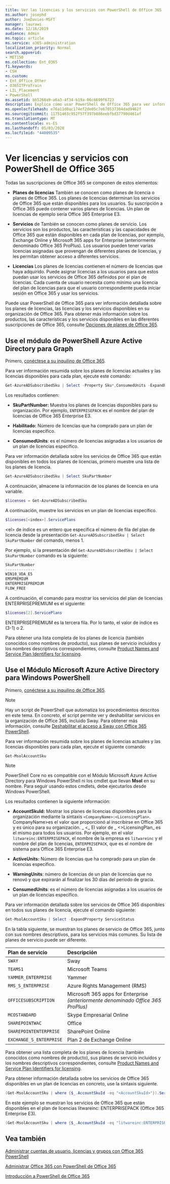 ```yaml
---
title: Ver las licencias y los servicios con PowerShell de Office 365
ms.author: josephd
author: JoeDavies-MSFT
manager: laurawi
ms.date: 12/16/2019
audience: Admin
ms.topic: article
ms.service: o365-administration
localization_priority: Normal
search.appverid:
- MET150
ms.collection: Ent_O365
f1.keywords:
- CSH
ms.custom:
- Ent_Office_Other
- O365ITProTrain
- LIL_Placement
- PowerShell
ms.assetid: bb5260a9-a6a3-4f34-b19a-06c6699f6723
description: Explica cómo usar PowerShell de Office 365 para ver información sobre los planes de licencias, los servicios y las licencias disponibles en su organización de Office 365.
ms.openlocfilehash: e76a11d0ac174ef2de05c7e670537304dad9462f
ms.sourcegitcommit: 11751463c952f57f397b886eebfbd37790d461af
ms.translationtype: MT
ms.contentlocale: es-ES
ms.lasthandoff: 05/03/2020
ms.locfileid: "44009535"
---
```

# <a name="view-licenses-and-services-with-office-365-powershell"></a>Ver licencias y servicios con PowerShell de Office 365

Todas las suscripciones de Office 365 se componen de estos elementos:

- **Planes de licencias** También se conocen como planes de licencia o planes de Office 365. Los planes de licencias determinan los servicios de Office 365 que están disponibles para los usuarios. Su suscripción a Office 365 puede contener varios planes de licencias. Un plan de licencias de ejemplo sería Office 365 Enterprise E3.
    
- **Servicios** de También se conocen como planes de servicio. Los servicios son los productos, las características y las capacidades de Office 365 que están disponibles en cada plan de licencias, por ejemplo, Exchange Online y Microsoft 365 apps for Enterprise (anteriormente denominado Office 365 ProPlus). Los usuarios pueden tener varias licencias asignadas que provengan de diferentes planes de licencias, y les permitan obtener acceso a diferentes servicios.
    
- **Licencias** Los planes de licencias contienen el número de licencias que haya adquirido. Puede asignar licencias a los usuarios para que estos puedan usar los servicios de Office 365 definidos por el plan de licencias. Cada cuenta de usuario necesita como mínimo una licencia del plan de licencias para que el usuario correspondiente pueda iniciar sesión en Office 365 y usar los servicios.
    
Puede usar PowerShell de Office 365 para ver información detallada sobre los planes de licencias, las licencias y los servicios disponibles en su organización de Office 365. Para obtener más información sobre los productos, las características y los servicios disponibles en las diferentes suscripciones de Office 365, consulte [Opciones de planes de Office 365](https://go.microsoft.com/fwlink/p/?LinkId=691147).


## <a name="use-the-azure-active-directory-powershell-for-graph-module"></a>Use el módulo de PowerShell Azure Active Directory para Graph

Primero, [conéctese a su inquilino de Office 365](connect-to-office-365-powershell.md#connect-with-the-azure-active-directory-powershell-for-graph-module).
  
Para ver información resumida sobre los planes de licencias actuales y las licencias disponibles para cada plan, ejecute este comando:
  
```powershell
Get-AzureADSubscribedSku | Select -Property Sku*,ConsumedUnits -ExpandProperty PrepaidUnits
```

Los resultados contienen:
  
- **SkuPartNumber:** Muestra los planes de licencias disponibles para su organización. Por ejemplo, `ENTERPRISEPACK` es el nombre del plan de licencias de Office 365 Enterprise E3.
    
- **Habilitado:** Número de licencias que ha comprado para un plan de licencias específico.
    
- **ConsumedUnits**: es el número de licencias asignadas a los usuarios de un plan de licencias específico.
    
Para ver información detallada sobre los servicios de Office 365 que están disponibles en todos los planes de licencias, primero muestre una lista de los planes de licencia.

```powershell
Get-AzureADSubscribedSku | Select SkuPartNumber
```

A continuación, almacene la información de los planes de licencia en una variable.

```powershell
$licenses = Get-AzureADSubscribedSku
```

A continuación, muestre los servicios en un plan de licencias específico.

```powershell
$licenses[<index>].ServicePlans
```

\<el> de índice es un entero que especifica el número de fila del plan de licencia desde la presentación `Get-AzureADSubscribedSku | Select SkuPartNumber` del comando, menos 1.

Por ejemplo, si la presentación del `Get-AzureADSubscribedSku | Select SkuPartNumber` comando es la siguiente:

```powershell
SkuPartNumber
-------------
WIN10_VDA_E5
EMSPREMIUM
ENTERPRISEPREMIUM
FLOW_FREE
```

A continuación, el comando para mostrar los servicios del plan de licencias ENTERPRISEPREMIUM es el siguiente:

```powershell
$licenses[2].ServicePlans
```

ENTERPRISEPREMIUM es la tercera fila. Por lo tanto, el valor de índice es (3-1) o 2.

Para obtener una lista completa de los planes de licencia (también conocidos como nombres de producto), sus planes de servicio incluidos y los nombres descriptivos correspondientes, consulte [Product Names and Service Plan Identifiers for licensing](https://docs.microsoft.com/azure/active-directory/users-groups-roles/licensing-service-plan-reference).

## <a name="use-the-microsoft-azure-active-directory-module-for-windows-powershell"></a>Use el Módulo Microsoft Azure Active Directory para Windows PowerShell

Primero, [conéctese a su inquilino de Office 365](connect-to-office-365-powershell.md#connect-with-the-microsoft-azure-active-directory-module-for-windows-powershell).

>[!Note]
>Hay un script de PowerShell que automatiza los procedimientos descritos en este tema. En concreto, el script permite ver y deshabilitar servicios en la organización de Office 365, incluido Sway. Para obtener más información, consulte [Deshabilitar el acceso a Sway con Office 365 PowerShell](disable-access-to-sway-with-office-365-powershell.md).
>
    
Para ver información resumida sobre los planes de licencias actuales y las licencias disponibles para cada plan, ejecute el siguiente comando:
  
```powershell
Get-MsolAccountSku
```

>[!Note]
>PowerShell Core no es compatible con el Módulo Microsoft Azure Active Directory para Windows PowerShell ni los cmdlet que llevan **Msol** en su nombre. Para seguir usando estos cmdlets, debe ejecutarlos desde Windows PowerShell.
>

Los resultados contienen la siguiente información:
  
- **AccountSkuId:** Mostrar los planes de licencias disponibles para la organización mediante la sintaxis `<CompanyName>:<LicensingPlan>`.  CompanyName>es el valor que proporcionó al inscribirse en Office 365 y es único para su organización. _ \<_ El valor de _ \<>LicensingPlan_ es el mismo para todos los usuarios. Por ejemplo, en el valor `litwareinc:ENTERPRISEPACK`, el nombre de la empresa es  `litwareinc` y el nombre del plan de licencias, `ENTERPRISEPACK`, que es el nombre de sistema para Office 365 Enterprise E3.
    
- **ActiveUnits:** Número de licencias que ha comprado para un plan de licencias específico.
    
- **WarningUnits**: número de licencias de un plan de licencias que no renovó y que expirarán al finalizar los 30 días del período de gracia.
    
- **ConsumedUnits**: es el número de licencias asignadas a los usuarios de un plan de licencias específico.
    
Para ver información detallada sobre los servicios de Office 365 disponibles en todos sus planes de licencia, ejecute el comando siguiente:
  
```powershell
Get-MsolAccountSku | Select -ExpandProperty ServiceStatus
```

En la tabla siguiente, se muestran los planes de servicio de Office 365, junto con sus nombres descriptivos, para los servicios más comunes. Su lista de planes de servicio puede ser diferente. 
  
|**Plan de servicio**|**Descripción**|
|:-----|:-----|
| `SWAY` <br/> |Sway  <br/> |
| `TEAMS1` <br/> |Microsoft Teams  <br/> |
| `YAMMER_ENTERPRISE` <br/> |Yammer  <br/> |
| `RMS_S_ENTERPRISE` <br/> |Azure Rights Management (RMS)  <br/> |
| `OFFICESUBSCRIPTION` <br/> |Microsoft 365 apps for Enterprise *(anteriormente denominado Office 365 ProPlus)*  <br/> |
| `MCOSTANDARD` <br/> |Skype Empresarial Online  <br/> |
| `SHAREPOINTWAC` <br/> |Office  <br/> |
| `SHAREPOINTENTERPRISE` <br/> |SharePoint Online  <br/> |
| `EXCHANGE_S_ENTERPRISE` <br/> |Plan 2 de Exchange Online  <br/> |
   
Para obtener una lista completa de los planes de licencia (también conocidos como nombres de producto), sus planes de servicio incluidos y los nombres descriptivos correspondientes, consulte [Product Names and Service Plan Identifiers for licensing](https://docs.microsoft.com/azure/active-directory/users-groups-roles/licensing-service-plan-reference).

Para obtener información detallada sobre los servicios de Office 365 disponibles en un plan de licencias en concreto, use la sintaxis siguiente.
  
```powershell
(Get-MsolAccountSku | where {$_.AccountSkuId -eq "<AccountSkuId>"}).ServiceStatus
```

En este ejemplo se muestran los servicios de Office 365 que están disponibles en el plan de licencias litwareinc: ENTERPRISEPACK (Office 365 Enterprise E3).
  
```powershell
(Get-MsolAccountSku | where {$_.AccountSkuId -eq "litwareinc:ENTERPRISEPACK"}).ServiceStatus
```

## <a name="see-also"></a>Vea también

[Administrar cuentas de usuario, licencias y grupos con Office 365 PowerShell](manage-user-accounts-and-licenses-with-office-365-powershell.md)
  
[Administrar Office 365 con PowerShell de Office 365](manage-office-365-with-office-365-powershell.md)
  
[Introducción a PowerShell de Office 365](getting-started-with-office-365-powershell.md)

